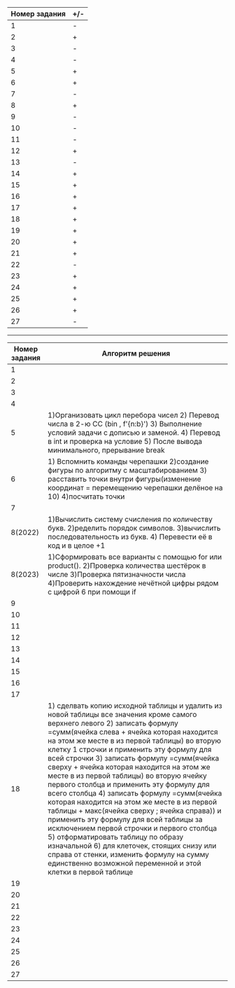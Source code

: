 | Номер задания |+/-|
| ------ | ------ |
 | 1| - |
 | 2| + |
 | 3| - |
 | 4| - |
 | 5| + |
 | 6| + |
 | 7| - |
 | 8| + |
 | 9| - |
 | 10| - |
 | 11| - |
 | 12| + |
 | 13| - |
 | 14| + |
 | 15| + |
 | 16| + |
 | 17| + |
 | 18| + |
 | 19| + |
 | 20| + |
 | 21| + |
 | 22| - |
 | 23| + |
 | 24| + |
 | 25| + |
 | 26| + |
 | 27| - |

-----------------------------------------------------------------------------------------------------------------------------------------------------------------------

| Номер задания | Алгоритм решения |
| - | - |
| 1 |  |
| 2 |  |
| 3 |  |
| 4 |  |
| 5 | 1)Организовать цикл перебора чисел 2) Перевод числа в 2-ю СС (bin , f'{n:b}') 3) Выполнение условий задачи с дописью и заменой. 4) Перевод в int и проверка на условие 5) После вывода минимального, прерывание break |
| 6 | 	1) Вспомнить команды черепашки 2)создание фигуры по алгоритму с масштабированием 3) расставить точки внутри фигуры(изменение координат = перемещению черепашки делёное на 10) 4)посчитать точки |
| 7 |  |
| 8(2022) | 1)Вычислить систему счисления по количеству букв.  2)ределить порядок символов.              3)вычислить последовательность из букв.  4) Перевести её в код и в целое +1 |
| 8(2023) | 1)Сформировать все варианты с помощью for или product(). 2)Проверка количества шестёрок в числе 3)Проверка пятизначности числа 4)Проверить нахождение нечётной цифры рядом с цифрой 6 при помощи if |
| 9 |  |
| 10 |  |
| 11 |  |
| 12 |  |
| 13 |  |
| 14 |  |
| 15 |  |
| 16 |  |
| 17 |  |
| 18 | 1) сделвать копию исходной таблицы и удалить из новой таблицы все значения кроме самого верхнего левого                                                                2) записать формулу =сумм(ячейка слева + ячейка которая находится на этом же месте в из первой таблицы) во вторую клетку 1 строчки и применить эту формулу для всей строчки                                                                                                                                                                  3) записать формулу =сумм(ячейка сверху + ячейка которая находится на этом же месте в из первой таблицы) во вторую ячейку первого столбца и применить эту формулу для всего столбца                                                                                                                                                      4) записать формулу =сумм(ячейка которая находится на этом же месте в из первой таблицы + макс(ячейка сверху ; ячейка справа)) и применить эту формулу для всей таблицы за исключением первой строчки и первого столбца                                                                                                                        5) отформатировать таблицу по образу изначальной                                                                                                                        6) для клеточек, стоящих снизу или справа от стенки, изменить формулу на сумму единственно возможной переменной и этой клетки в первой таблице|
| 19 |  |
| 20 |  |
| 21 |  |
| 22 |  |
| 23 |  |
| 24 |  |
| 25 |  |
| 26 |  |
| 27 |  |

